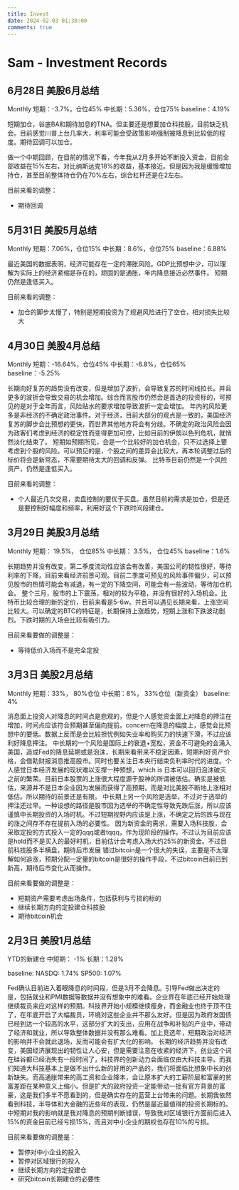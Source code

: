 ```yaml
---
title: Invest
date: 2024-02-03 01:30:00
comments: true
---
```



# Sam - Investment Records

## 6月28日 美股6月总结
Monthly
短期：-3.7%，仓位45%
中长期：5.36%，仓位75%
baseline：4.19%

短期加仓，谷底BA和期待加息的TNA。但主要还是想要加仓科技股，目前缺乏机会。目前感觉川普上台几率大，利率可能会受政策影响强制被降息到比较低的程度。期待回调可以加仓。

做一个中期回顾，在目前的情况下看，今年我从2月多开始不断投入资金，目前全部收益在15%左右，对比纳斯达克18%的收益，基本接近。但是因为我是缓慢增加持仓，甚至目前整体持仓仍在70%左右，综合杠杆还是在2左右。

目前来看的调整：
- 期待回调


## 5月31日 美股5月总结
Monthly
短期：7.06%，仓位15%
中长期：8.6%，仓位75%
baseline：6.88%

最近美国的数据表明，经济可能存在一定的滞胀风险。GDP比预想中少，可以理解为实际上的经济紧缩是存在的，顽固的是通胀，年内降息接近必然事件。
短期仍然是逢低买入。

目前来看的调整：
- 加仓的脚步太慢了，特别是短期投资为了规避风险进行了空仓，相对损失比较大


## 4月30日 美股4月总结
Monthly
短期：-16.64%，仓位45%
中长期：-6.8%，仓位65%
baseline：-5.25%

长期向好复苏的趋势没有改变，但是增加了波折，会导致复苏的时间线拉长。并且更多的波折会导致交易的机会增加。综合而言股市仍然会是首选的投资标的，可预见的是对于全年而言，风险贴水的要求增加导致波折一定会增加。
年内的风险更多是非经济的不确定政治事件。对于经济，目前大部分的观点是一致的，美国经济复苏的脚步会比预想的更快，而世界其他地方将会有分歧。不确定的政治风险会因为政客们考虑到经济的稳定性而变得更加可控，比如目前的伊朗以色列危机，就悄然淡化结束了。
短期如预期所见，会是一个比较好的加仓机会，只不过选择上要考虑到个股的风险。可以预见的是，个股之间的差异会比较大，再本轮调整过后的标价将会是新常态，不需要期待太大的回调和反弹。
比特币目前仍然是一个风险资产，仍然是逢低买入。

目前来看的调整：
- 个人最近几次交易，卖盘控制的要优于买盘。虽然目前的需求是加仓，但是还是要控制好幅度和频率，利用好这个下跌时间段建仓。


## 3月29日 美股3月总结
Monthly
短期： 19.5%， 仓位85%
中长期： 3.5%， 仓位45%
baseline：1.6%

长期趋势并没有改变，第二季度流动性应该会有改善，美国公司的韧性很好，等待利率的下降，目前来看经济前景可观。目前二季度可预见的风险事件偏少，可以预见股市的热情可能会有减退，有一定的下降空间，可能会有一些波动，等待加仓机会。
整个三月，股市的上下震荡，相对的较为平稳，并没有很好的入场机会。比特币比较合理的新的定价，目前来看是5-6w。并且可以遇见长期来看，上涨空间比较大。可以确定的BTC的特征是，长期保持上涨趋势，短期上涨和下跌波动剧烈。下跌时期的入场会比较有吸引力。

目前来看要做的调整是：
- 等待低价入场而不是完全定投


## 3月3日 美股2月总结
Monthly
短期：33%， 80%仓位
中长期：8%， 33%仓位（新资金）
baseline: 4%

消息面上投资人对降息的时间点是悲观的，但是个人感觉资金面上对降息的押注在增加，时间点应该符合预期甚至偏向提前。concern在降息的幅度上，感觉会比预想中的要低。数据上反而是会比较担忧例如失业率和购买力的快速下滑，不过应该利好降息押注。
中长期的一个风险是国际上的衰退+宽松，资金不可避免的会涌入美国，造成Fed的降息延期或是泡沫，长期来看带来不稳定因素，短期利好资产价格，会借助财报消息推高股市。同时也要关注日本央行结束负利率时代的进度。个人感觉日本经济发展的现状难以支撑一种预想，which is 日本可以回归泡沫破灭之前的繁荣。目前日本股票的上涨很大程度源于股神的所谓被低估。确实是被低估，来源并不是日本企业因为发展而获得了高预期，而是对比美股不断地上涨相对低估。所以期待的前景还是有限。
中长期上另一个风险是选举，不过对于选举的押注还过早。一种设想的路径是股市因为选举的不确定性导致先跌后涨，所以应该谨慎中长期投资的入场时机。不过短期视野内应该是上涨，不确定之后的跌与现在的涨之间存不存在提前入场的必要性。
因为新资金的需求，需要入场科技股，会采取定投的方式投入一定的qqq或者tqqq，作为现阶段的操作。不过认为目前应该是hold而不是买入的最好时机，目前估计会考虑入场大约25%的新资金。不过目前科技股多半横盘，期待后市发展
错过bitcoin是一个很大的失误，主要是不太理解如何追涨，预期分配一定量的bitcoin是很好的操作手段，不过bitcoin目前已到新高，期待后市变化从而操作。


目前来看要做的调整是：
- 短期资产需要考虑出场条件，包括获利与亏损的标的
- 继续长期方向的定投建仓科技股
- 期待bitcoin机会


## 2月3日 美股1月总结
YTD的新建仓
中短期： -1%
长期：1.28%

baseline:
NASDQ: 1.74%
SP500: 1.07%


Fed确认目前进入着眼降息的时间段，但是3月不会降息。引导Fed做出决定的是，包括就业和PMI数据等数据并没有想象中的难看。企业界在年底已经开始处理继续裁员来应对这样的预期。科技界开始小规模继续瘦身，而金融业也终于顶不住了，在年底开启了大幅裁员，环境对这些企业并不那么友好。但是因为政府发国债已经到达一个较高的水平，这部分扩大的支出，应用在战争和补贴的产业中，带动了经济和就业，所以导致整体数据并没有那么难看。加上竞选年，短期政治对经济的影响并不会就此退场，反而可能会有扩大化的影响。
长期的经济趋势并没有改变，美国经济展现出的韧性让人心安，但是需要注意在收紧的经济下，创业这个词在硅谷都已经消失有一段时间了，科技界的创新动力会面临仅由大科技主导。而我们知道大科技基本上是做不出什么新的好用的产品的，我们将面临比想象中长的创新缺失。而高通胀带来的高工资和企业降本，会让原本扩大的工薪阶层和富豪的贫富差距在某种意义上缩小。但是扩大的政府投资一定能带动一批有官方背景的富豪，这是我们多半不愿看到的，但是确实存在的蓝营上台带来的问题。长期我依然看到科技，半导体和大金融的近些年的表现，仍然是最近最值得的投资长期标的。
中短期对我的影响就是我对降息的预期判断错误，导致我对区域银行方面前后进入15%的资金目前已经亏损15%，而且对中小企业的期权也存在10%的亏损。


目前来看要做的调整是：
- 暂停对中小企业的投入
- 暂停对区域银行的投入
- 继续长期方向的定投建仓
- 研究bitcoin长期建仓的必要性



